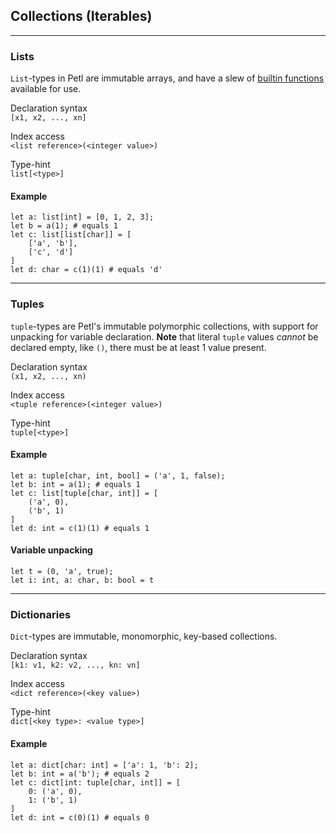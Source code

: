 ## Collections (Iterables)

---

### Lists
```List```-types in Petl are immutable arrays, and have a slew of 
[builtin functions](../builtin/list.md) available for use.

Declaration syntax<br>
```[x1, x2, ..., xn]```

Index access<br>
```<list reference>(<integer value>)```

Type-hint<br>
```list[<type>]```

#### Example
```
let a: list[int] = [0, 1, 2, 3];
let b = a(1); # equals 1
let c: list[list[char]] = [
    ['a', 'b'],
    ['c', 'd']
]
let d: char = c(1)(1) # equals 'd'
```

---

### Tuples
```tuple```-types are Petl's immutable polymorphic collections, with support for unpacking
for variable declaration. **Note** that literal ```tuple``` values _cannot_ be declared empty, 
like ```()```, there must be at least 1 value present.

Declaration syntax<br>
```(x1, x2, ..., xn)```

Index access<br>
```<tuple reference>(<integer value>)```

Type-hint<br>
```tuple[<type>]```

#### Example
```
let a: tuple[char, int, bool] = ('a', 1, false);
let b: int = a(1); # equals 1
let c: list[tuple[char, int]] = [
    ('a', 0),
    ('b', 1)
]
let d: int = c(1)(1) # equals 1
```

#### Variable unpacking
```
let t = (0, 'a', true);
let i: int, a: char, b: bool = t
```

---

### Dictionaries
```Dict```-types are immutable, monomorphic, key-based collections.

Declaration syntax<br>
```[k1: v1, k2: v2, ..., kn: vn]```

Index access<br>
```<dict reference>(<key value>)```

Type-hint<br>
```dict[<key type>: <value type>]```

#### Example
```
let a: dict[char: int] = ['a': 1, 'b': 2];
let b: int = a('b'); # equals 2
let c: dict[int: tuple[char, int]] = [
    0: ('a', 0),
    1: ('b', 1)
]
let d: int = c(0)(1) # equals 0
```